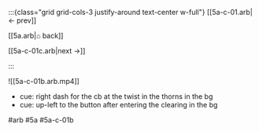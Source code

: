 :::{class="grid grid-cols-3 justify-around text-center w-full"}
[[5a-c-01.arb|← prev]]

[[5a.arb|⌂ back]]

[[5a-c-01c.arb|next →]]

:::

![[5a-c-01b.arb.mp4]]

* cue: right dash for the cb at the twist in the thorns in the bg
* cue: up-left to the button after entering the clearing in the bg

#arb #5a #5a-c-01b

